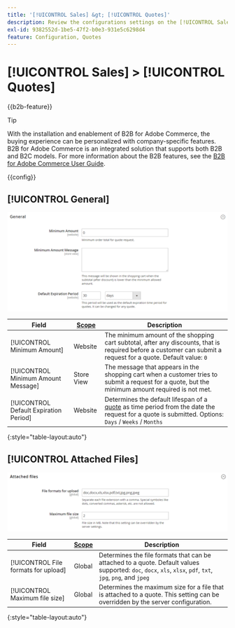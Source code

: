 ```yaml
---
title: '[!UICONTROL Sales] &gt; [!UICONTROL Quotes]'
description: Review the configurations settings on the [!UICONTROL Sales] &gt; [!UICONTROL Quotes] page of the Commerce Admin.
exl-id: 9382552d-1be5-47f2-b0e3-931e5c6298d4
feature: Configuration, Quotes
---
```

# [!UICONTROL Sales] > [!UICONTROL Quotes]

{{b2b-feature}}

>[!TIP]
>
>With the installation and enablement of B2B for Adobe Commerce, the buying experience can be personalized with company-specific features. B2B for Adobe Commerce is an integrated solution that supports both B2B and B2C models. For more information about the B2B features, see the [B2B for Adobe Commerce User Guide](https://experienceleague.adobe.com/docs/commerce-admin/b2b/introduction.html).

{{config}}

<!-- [Quotes](https://docs.magento.com/user-guide/sales/quotes.html) -->

## [!UICONTROL General]

![General](./assets/quotes-general.png)<!-- zoom -->

|Field|[Scope](../../getting-started/websites-stores-views.md#scope-settings)|Description|
|--- |--- |--- |
|[!UICONTROL Minimum Amount]|Website|The minimum amount of the shopping cart subtotal, after any discounts, that is required before a customer can submit a request for a quote. Default value: `0`|
|[!UICONTROL Minimum Amount Message]|Store View|The message that appears in the shopping cart when a customer tries to submit a request for a quote, but the minimum amount required is not met.|
|[!UICONTROL Default Expiration Period]|Website|Determines the default lifespan of a [quote](../../b2b/quote-price-negotiation.md) as time period from the date the request for a quote is submitted. Options: `Days` / `Weeks` / `Months`|

{:style="table-layout:auto"}

## [!UICONTROL Attached Files]

![Attached Files](./assets/quotes-attached-files.png)<!-- zoom -->

|Field|[Scope](../../getting-started/websites-stores-views.md#scope-settings)|Description|
|--- |--- |--- |
|[!UICONTROL File formats for upload]|Global|Determines the file formats that can be attached to a quote. Default values supported: `doc`, `docx`, `xls`, `xlsx`, `pdf`, `txt`, `jpg`, `png`, and `jpeg`|
|[!UICONTROL Maximum file size]|Global|Determines the maximum size for a file that is attached to a quote. This setting can be overridden by the server configuration.|

{:style="table-layout:auto"}
